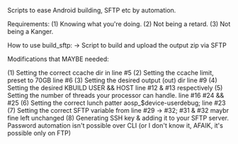 Scripts to ease Android building, SFTP etc by automation.

Requirements:
(1) Knowing what you're doing.
(2) Not being a retard.
(3) Not being a Kanger.

How to use build_sftp:
-> Script to build and upload the output zip via SFTP

Modifications that MAYBE needed:

(1) Setting the correct ccache dir in line #5
(2) Setting the ccache limit, preset to 70GB line #6
(3) Setting the desired output (out) dir line #9
(4) Setting the desired KBUILD USER && HOST line #12 & #13 respectively
(5) Setting the number of threads your processor can handle. line #16 #24 && #25
(6) Setting the correct lunch patter aosp_$device-userdebug; line #23
(7) Setting the correct SFTP variable from line #29 -> #32; #31 & #32 maybr fine left unchanged
(8) Generating SSH key & adding it to your SFTP server. Password automation isn't possible over CLI (or I don't know it, AFAIK, it's possible only on FTP)